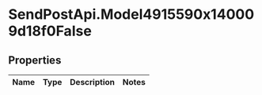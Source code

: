 # SendPostApi.Model4915590x140009d18f0False

## Properties
Name | Type | Description | Notes
------------ | ------------- | ------------- | -------------


